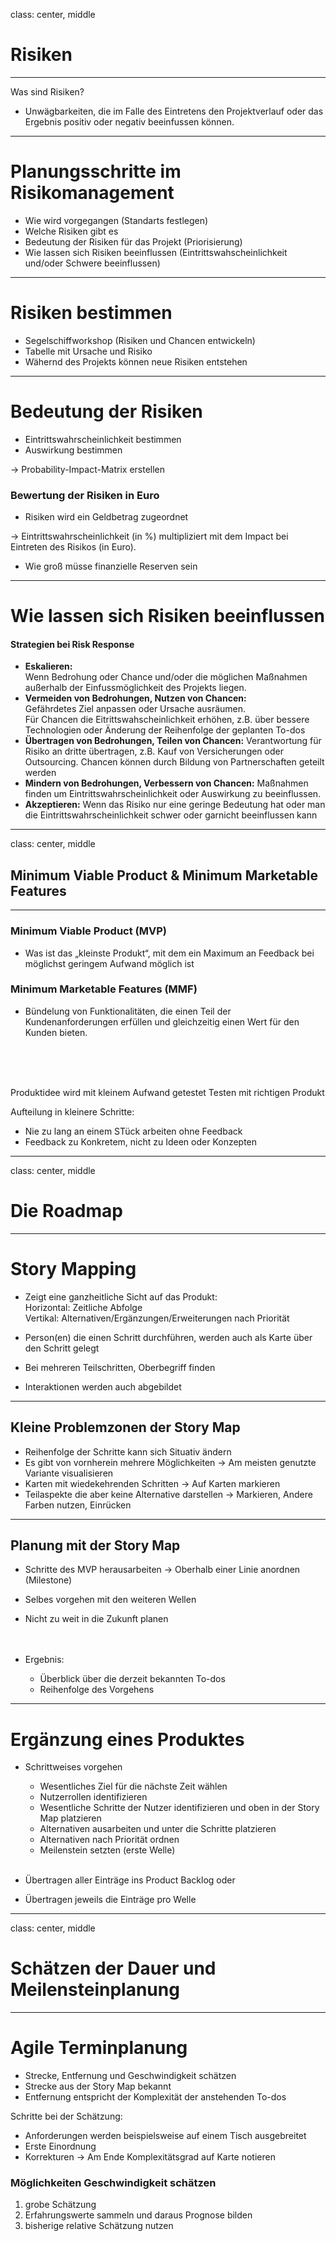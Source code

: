 class: center, middle

# Risiken

---

Was sind Risiken?

* Unwägbarkeiten, die im Falle des Eintretens den Projektverlauf oder das
Ergebnis positiv oder negativ beeinfussen können.

---

# Planungsschritte im Risikomanagement

* Wie wird vorgegangen (Standarts festlegen)
* Welche Risiken gibt es
* Bedeutung der Risiken für das Projekt (Priorisierung)
* Wie lassen sich Risiken beeinflussen (Eintrittswahscheinlichkeit und/oder Schwere beeinflussen)

---

# Risiken bestimmen

* Segelschiffworkshop (Risiken und Chancen entwickeln)
* Tabelle mit Ursache und Risiko
* Wähernd des Projekts können neue Risiken entstehen
---
# Bedeutung der Risiken
* Eintrittswahrscheinlichkeit bestimmen
* Auswirkung bestimmen

-> Probability-Impact-Matrix erstellen
### Bewertung der Risiken in Euro
* Risiken wird ein Geldbetrag zugeordnet

-> Eintrittswahrscheinlichkeit (in %) multipliziert mit dem Impact bei Eintreten des Risikos
(in Euro).

* Wie groß müsse finanzielle Reserven sein
---
# Wie lassen sich Risiken beeinflussen 

#### Strategien bei Risk Response

* **Eskalieren:**</br>
Wenn Bedrohung oder Chance und/oder die möglichen Maßnahmen außerhalb der Einfussmöglichkeit des Projekts liegen.
* **Vermeiden von Bedrohungen, Nutzen von Chancen:** </br>Gefährdetes Ziel anpassen oder Ursache ausräumen. </br>
Für Chancen die Eitrittswahscheinlichkeit erhöhen, z.B. über bessere Technologien oder Änderung der Reihenfolge der geplanten To-dos
* **Übertragen von Bedrohungen, Teilen von Chancen:**
Verantwortung für Risiko an dritte übertragen, z.B. Kauf von Versicherungen oder Outsourcing.
Chancen können durch Bildung von Partnerschaften geteilt werden
* **Mindern von Bedrohungen, Verbessern von Chancen:**
Maßnahmen finden um Eintrittswahrscheinlichkeit oder Auswirkung zu beeinflussen.
* **Akzeptieren:**
Wenn das Risiko nur eine geringe Bedeutung hat oder man die Eintrittswahrscheinlichkeit schwer oder garnicht beeinflussen kann
---
class: center, middle
## Minimum Viable Product & Minimum Marketable Features
---
### Minimum Viable Product (MVP)
* Was ist das „kleinste Produkt“, mit dem ein Maximum an Feedback bei möglichst geringem Aufwand möglich ist

### Minimum Marketable Features (MMF)
* Bündelung von Funktionalitäten, die einen Teil der Kundenanforderungen erfüllen und gleichzeitig einen Wert für den Kunden bieten.

</br> </br> </br>

Produktidee wird mit kleinem Aufwand getestet Testen mit richtigen Produkt

Aufteilung in kleinere Schritte:
  * Nie zu lang an einem STück arbeiten ohne Feedback
  * Feedback zu Konkretem, nicht zu Ideen oder Konzepten

---
class: center, middle
# Die Roadmap
---
# Story Mapping

* Zeigt eine ganzheitliche Sicht auf das Produkt:</br>
Horizontal: Zeitliche Abfolge</br>
Vertikal: Alternativen/Ergänzungen/Erweiterungen nach Priorität

* Person(en) die einen Schritt durchführen, werden auch als Karte über den Schritt gelegt

* Bei mehreren Teilschritten, Oberbegriff finden
* Interaktionen werden auch abgebildet
---
## Kleine Problemzonen der Story Map

* Reihenfolge der Schritte kann sich Situativ ändern
* Es gibt von vornherein mehrere Möglichkeiten
-> Am meisten genutzte Variante visualisieren
* Karten mit wiedekehrenden Schritten
-> Auf Karten markieren
* Teilaspekte die aber keine Alternative darstellen
-> Markieren, Andere Farben nutzen, Einrücken
---
## Planung mit der Story Map

* Schritte des MVP herausarbeiten
-> Oberhalb einer Linie anordnen (Milestone)
* Selbes vorgehen mit den weiteren Wellen
* Nicht zu weit in die Zukunft planen
</br> </br> </br>

* Ergebnis:
  * Überblick über die derzeit bekannten To-dos
  * Reihenfolge des Vorgehens
---

# Ergänzung eines Produktes

* Schrittweises vorgehen
  * Wesentliches Ziel für die nächste Zeit wählen
  * Nutzerrollen identifizieren
  * Wesentliche Schritte der Nutzer identifizieren und oben in der Story Map platzieren
  * Alternativen ausarbeiten und unter die Schritte platzieren
  * Alternativen nach Priorität ordnen
  * Meilenstein setzten (erste Welle)
  </br> </br>

* Übertragen aller Einträge ins Product Backlog oder
* Übertragen jeweils die Einträge pro Welle
---
class: center, middle
# Schätzen der Dauer und Meilensteinplanung
---
# Agile Terminplanung
* Strecke, Entfernung und Geschwindigkeit schätzen
* Strecke aus der Story Map bekannt
* Entfernung entspricht der Komplexität der anstehenden To-dos

Schritte bei der Schätzung:</br>
* Anforderungen werden beispielsweise auf einem Tisch ausgebreitet
* Erste Einordnung
* Korrekturen
-> Am Ende Komplexitätsgrad auf Karte notieren

### Möglichkeiten Geschwindigkeit schätzen 
1. grobe Schätzung
2. Erfahrungswerte sammeln und daraus Prognose bilden
3. bisherige relative Schätzung nutzen
